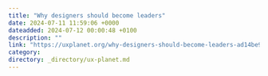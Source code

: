 ```yaml
---
title: "Why designers should become leaders"
date: 2024-07-11 11:59:06 +0000
dateadded: 2024-07-12 00:00:48 +0100
description: ""
link: "https://uxplanet.org/why-designers-should-become-leaders-ad14be9b2038?source=rss----819cc2aaeee0---4"
category:
directory: _directory/ux-planet.md
---
```

